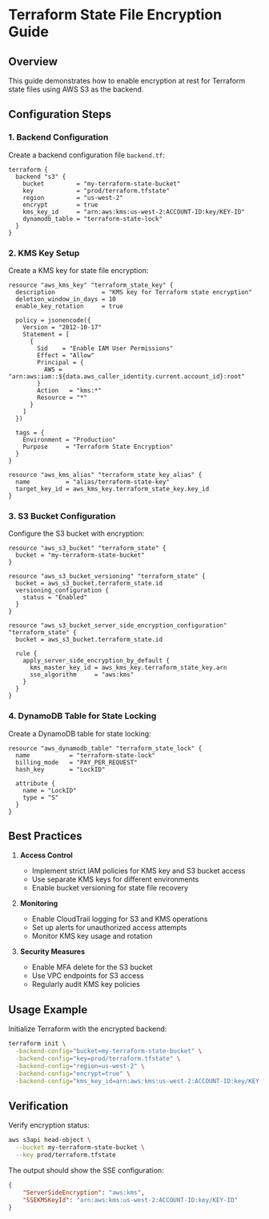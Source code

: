 # Terraform State File Encryption Guide

## Overview
This guide demonstrates how to enable encryption at rest for Terraform state files using AWS S3 as the backend.

## Configuration Steps

### 1. Backend Configuration
Create a backend configuration file `backend.tf`:

```hcl
terraform {
  backend "s3" {
    bucket         = "my-terraform-state-bucket"
    key            = "prod/terraform.tfstate"
    region         = "us-west-2"
    encrypt        = true
    kms_key_id     = "arn:aws:kms:us-west-2:ACCOUNT-ID:key/KEY-ID"
    dynamodb_table = "terraform-state-lock"
  }
}
```

### 2. KMS Key Setup
Create a KMS key for state file encryption:

```hcl
resource "aws_kms_key" "terraform_state_key" {
  description             = "KMS key for Terraform state encryption"
  deletion_window_in_days = 10
  enable_key_rotation     = true
  
  policy = jsonencode({
    Version = "2012-10-17"
    Statement = [
      {
        Sid    = "Enable IAM User Permissions"
        Effect = "Allow"
        Principal = {
          AWS = "arn:aws:iam::${data.aws_caller_identity.current.account_id}:root"
        }
        Action   = "kms:*"
        Resource = "*"
      }
    ]
  })

  tags = {
    Environment = "Production"
    Purpose     = "Terraform State Encryption"
  }
}

resource "aws_kms_alias" "terraform_state_key_alias" {
  name          = "alias/terraform-state-key"
  target_key_id = aws_kms_key.terraform_state_key.key_id
}
```

### 3. S3 Bucket Configuration
Configure the S3 bucket with encryption:

```hcl
resource "aws_s3_bucket" "terraform_state" {
  bucket = "my-terraform-state-bucket"
}

resource "aws_s3_bucket_versioning" "terraform_state" {
  bucket = aws_s3_bucket.terraform_state.id
  versioning_configuration {
    status = "Enabled"
  }
}

resource "aws_s3_bucket_server_side_encryption_configuration" "terraform_state" {
  bucket = aws_s3_bucket.terraform_state.id

  rule {
    apply_server_side_encryption_by_default {
      kms_master_key_id = aws_kms_key.terraform_state_key.arn
      sse_algorithm     = "aws:kms"
    }
  }
}
```

### 4. DynamoDB Table for State Locking
Create a DynamoDB table for state locking:

```hcl
resource "aws_dynamodb_table" "terraform_state_lock" {
  name           = "terraform-state-lock"
  billing_mode   = "PAY_PER_REQUEST"
  hash_key       = "LockID"

  attribute {
    name = "LockID"
    type = "S"
  }
}
```

## Best Practices

1. **Access Control**
   - Implement strict IAM policies for KMS key and S3 bucket access
   - Use separate KMS keys for different environments
   - Enable bucket versioning for state file recovery

2. **Monitoring**
   - Enable CloudTrail logging for S3 and KMS operations
   - Set up alerts for unauthorized access attempts
   - Monitor KMS key usage and rotation

3. **Security Measures**
   - Enable MFA delete for the S3 bucket
   - Use VPC endpoints for S3 access
   - Regularly audit KMS key policies

## Usage Example

Initialize Terraform with the encrypted backend:

```bash
terraform init \
  -backend-config="bucket=my-terraform-state-bucket" \
  -backend-config="key=prod/terraform.tfstate" \
  -backend-config="region=us-west-2" \
  -backend-config="encrypt=true" \
  -backend-config="kms_key_id=arn:aws:kms:us-west-2:ACCOUNT-ID:key/KEY-ID"
```

## Verification

Verify encryption status:

```bash
aws s3api head-object \
  --bucket my-terraform-state-bucket \
  --key prod/terraform.tfstate
```

The output should show the SSE configuration:
```json
{
    "ServerSideEncryption": "aws:kms",
    "SSEKMSKeyId": "arn:aws:kms:us-west-2:ACCOUNT-ID:key/KEY-ID"
}
```
